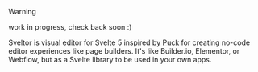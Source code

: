 > [!WARNING]
> work in progress, check back soon :)

Sveltor is visual editor for Svelte 5 inspired by [Puck](https://puckeditor.com) for creating no-code editor experiences like page builders. It's like Builder.io, Elementor, or Webflow, but as a Svelte library to be used in your own apps.
